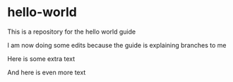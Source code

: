 # hello-world
This is a repository for the hello world guide

I am now doing some edits because the guide is explaining branches to me

Here is some extra text

And here is even more text
